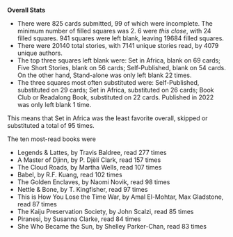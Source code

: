 **Overall Stats**

* There were 825 cards submitted, 99 of which were incomplete. The minimum number of filled squares was 2. 6 were _this close_, with 24 filled squares. 941 squares were left blank, leaving 19684 filled squares.
* There were 20140 total stories, with 7141 unique stories read, by 4079 unique authors.
* The top three squares left blank were: Set in Africa, blank on 69 cards; Five Short Stories, blank on 56 cards; Self-Published, blank on 54 cards. On the other hand, Stand-alone was only left blank 22 times.
* The three squares most often substituted were: Self-Published, substituted on 29 cards; Set in Africa, substituted on 26 cards; Book Club or Readalong Book, substituted on 22 cards. Published in 2022 was only left blank 1 time.

This means that Set in Africa was the least favorite overall, skipped or substituted a total of 95 times.

The ten most-read books were

* Legends & Lattes, by Travis Baldree, read 277 times
* A Master of Djinn, by P. Djèlí Clark, read 157 times
* The Cloud Roads, by Martha Wells, read 107 times
* Babel, by R.F. Kuang, read 102 times
* The Golden Enclaves, by Naomi Novik, read 98 times
* Nettle & Bone, by T. Kingfisher, read 97 times
* This is How You Lose the Time War, by Amal El-Mohtar, Max Gladstone, read 87 times
* The Kaiju Preservation Society, by John Scalzi, read 85 times
* Piranesi, by Susanna Clarke, read 84 times
* She Who Became the Sun, by Shelley Parker-Chan, read 83 times